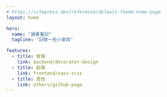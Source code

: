 ```yaml
---
# https://vitepress.dev/reference/default-theme-home-page
layout: home

hero:
  name: "讀書筆記"
  tagline: "記錄一些小東西"

features:
  - title: 後端
    link: backend/decorator-design
  - title: 前端
    link: frontend/sass-scss
  - title: 其他
    link: others/github-page
---
```


